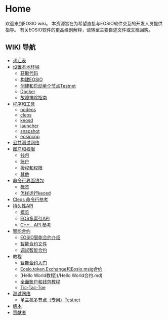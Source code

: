 # Home

欢迎来到EOSIO wiki。 本资源旨在为希望直接与EOSIO软件交互的开发人员提供指导。 有关EOSIO软件的更高级别解释，请转至主要自述文件或文档回购。

## WIKI 导航

- [词汇表](/词汇表.md)
- [设置本地环境](/设置本地环境.md)
    - [获取代码](/设置本地环境.md#获取代码)
    - [构建EOSIO](/设置本地环境.md#2-building-eosio)
    - [创建和启动单个节点Testnet]()
    - [Docker](/Docker容器.md)
    - [故障排除指南]()
- [程序和工具](/程序和工具.md)
    - [nodeos](/程序和工具.md#Nodeos)
    - [cleos](/程序和工具.md#Cleos)
    - [keosd](/程序和工具.md#keosd)
    - [launcher](/程序和工具.md#launcher)
    - [snapshot](/程序和工具.md#snapshot)
    - [eosiocpp](/程序和工具.md#eosiocpp)
- [公共测试网络](/故障排除指南.md)
- [账户和权限](/账户和权限.md)
    - [钱包](/账户和权限.md#钱包)
    - [账户](/账户和权限.md#账户)   
    - [授权和权限](/账户和权限.md#授权和权限)   
    - [其他](/账户和权限.md#其他)   
- [命令行界面钱包](/命令行界面钱包.md)   
    - [概览](/命令行界面钱包.md#综述)   
    - [怎样运行keosd](/命令行界面钱包.md#keosd)   
- [Cleos 命令行参考](/Cleos命令行参考.md)   
- [持久性API](/持久性API.md)   
    - [概览](/持久性API.md#overview)   
    - [EOS多索引API](/持久性API.md#need)   
    - [C++　API 参考](/持久性API.md#api)   
- [智能合约](#智能合约.md)   
    - [EOSIO智能合约介绍](/智能合约.md#介绍EOSIO智能合约)   
    - [智能合约文件](/智能合约.md#smart-contract-file)   
    - [调试智能合约](/智能合约.md#debugging-smart-contract)   
- 教程   
    - [智能合约入门](/智能合约入门.md)   
    - [Eosio.token,Exchange和Eosio.msig合约](/Eosio.token,Exchange和Eosio.msig合约.md)   
    - [Hello World教程](/Hello World合约.md)   
    - [全面账户和钱包教程](/智能合约入门.md)   
    - [Tic-Tac-Toe](/智能合约入门.md)   
- [测试网络]()   
    - [单主机多节点（专用）Testnet]()   
- [版本](/版本计划.md) 
- [贡献者](/贡献者.md)  
